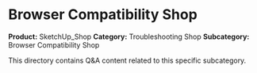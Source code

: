 # Browser Compatibility Shop

**Product:** SketchUp_Shop
**Category:** Troubleshooting Shop
**Subcategory:** Browser Compatibility Shop

This directory contains Q&A content related to this specific subcategory.
